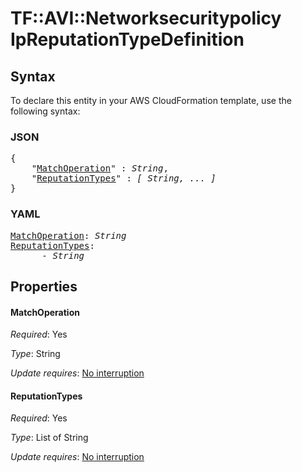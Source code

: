 # TF::AVI::Networksecuritypolicy IpReputationTypeDefinition

## Syntax

To declare this entity in your AWS CloudFormation template, use the following syntax:

### JSON

<pre>
{
    "<a href="#matchoperation" title="MatchOperation">MatchOperation</a>" : <i>String</i>,
    "<a href="#reputationtypes" title="ReputationTypes">ReputationTypes</a>" : <i>[ String, ... ]</i>
}
</pre>

### YAML

<pre>
<a href="#matchoperation" title="MatchOperation">MatchOperation</a>: <i>String</i>
<a href="#reputationtypes" title="ReputationTypes">ReputationTypes</a>: <i>
      - String</i>
</pre>

## Properties

#### MatchOperation

_Required_: Yes

_Type_: String

_Update requires_: [No interruption](https://docs.aws.amazon.com/AWSCloudFormation/latest/UserGuide/using-cfn-updating-stacks-update-behaviors.html#update-no-interrupt)

#### ReputationTypes

_Required_: Yes

_Type_: List of String

_Update requires_: [No interruption](https://docs.aws.amazon.com/AWSCloudFormation/latest/UserGuide/using-cfn-updating-stacks-update-behaviors.html#update-no-interrupt)

